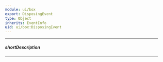 ```yaml
---
module: ui/box
export: DisposingEvent
type: Object
inherits: EventInfo
uid: ui/box:DisposingEvent
---
```

---
##### shortDescription
<!-- Description goes here -->

---
<!-- Description goes here -->